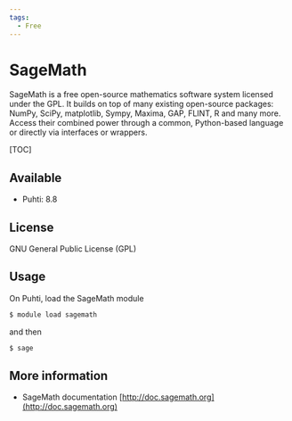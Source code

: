 ```yaml
---
tags:
  - Free
---
```


# SageMath

SageMath is a free open-source mathematics software system licensed
under the GPL. It builds on top of many existing open-source packages:
NumPy, SciPy, matplotlib, Sympy, Maxima, GAP, FLINT, R and many more.
Access their combined power through a common, Python-based language or
directly via interfaces or wrappers.

[TOC]

## Available

- Puhti: 8.8

## License

GNU General Public License (GPL)

## Usage

On Puhti, load the SageMath module

```bash
$ module load sagemath
```

and then
```bash
$ sage
```

## More information

- SageMath documentation [http://doc.sagemath.org](http://doc.sagemath.org)


